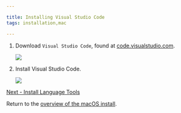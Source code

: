 ```yaml
---

title: Installing Visual Studio Code
tags: installation,mac

---
```


1. Download `Visual Studio Code`, found at [code.visualstudio.com](https://code.visualstudio.com).

    ![](images/install-gifs/mac/4.gif)

1. Install Visual Studio Code.

    ![](images/install-gifs/mac/5.gif)

[Next - Install Language Tools](/articles/installation/mac/step4.html)

Return to the [overview of the macOS install](/articles/installation/mac.html).
